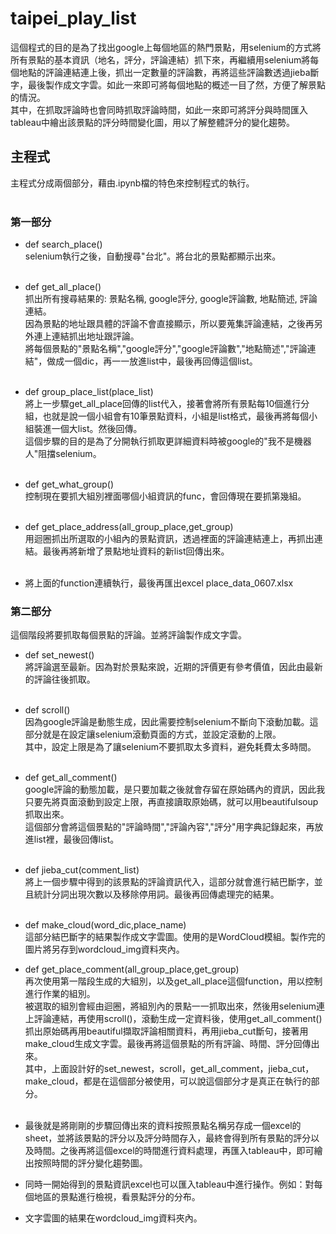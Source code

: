 # taipei_play_list
這個程式的目的是為了找出google上每個地區的熱門景點，用selenium的方式將所有景點的基本資訊（地名，評分，評論連結）抓下來，再繼續用selenium將每個地點的評論連結連上後，抓出一定數量的評論數，再將這些評論數透過jieba斷字，最後製作成文字雲。如此一來即可將每個地點的概述一目了然，方便了解景點的情況。<br>
其中，在抓取評論時也會同時抓取評論時間，如此一來即可將評分與時間匯入tableau中繪出該景點的評分時間變化圖，用以了解整體評分的變化趨勢。<br>

## 主程式
主程式分成兩個部分，藉由.ipynb檔的特色來控制程式的執行。<br><br>

### 第一部分
* def search_place()<br>
selenium執行之後，自動搜尋"台北"。將台北的景點都顯示出來。<br><br>

* def get_all_place()<br>
抓出所有搜尋結果的: 景點名稱, google評分, google評論數, 地點簡述, 評論連結。<br>
因為景點的地址跟具體的評論不會直接顯示，所以要蒐集評論連結，之後再另外連上連結抓出地址跟評論。<br>
將每個景點的"景點名稱","google評分","google評論數","地點簡述","評論連結"，做成一個dic，再一一放進list中，最後再回傳這個list。<br><br>

* def group_place_list(place_list)<br>
將上一步驟get_all_place回傳的list代入，接著會將所有景點每10個進行分組，也就是說一個小組會有10筆景點資料，小組是list格式，最後再將每個小組裝進一個大list。然後回傳。<br>
這個步驟的目的是為了分開執行抓取更詳細資料時被google的"我不是機器人"阻擋selenium。<br><br>

* def get_what_group()<br>
控制現在要抓大組別裡面哪個小組資訊的func，會回傳現在要抓第幾組。<br><br>

* def get_place_address(all_group_place,get_group)<br>
用迴圈抓出所選取的小組內的景點資訊，透過裡面的評論連結連上，再抓出連結。最後再將新增了景點地址資料的新list回傳出來。<br><br>

* 將上面的function連續執行，最後再匯出excel place_data_0607.xlsx<br>

### 第二部分
這個階段將要抓取每個景點的評論。並將評論製作成文字雲。<br>

* def set_newest()<br>
將評論選至最新。因為對於景點來說，近期的評價更有參考價值，因此由最新的評論往後抓取。<br><br>

* def scroll()<br>
因為google評論是動態生成，因此需要控制selenium不斷向下滾動加載。這部分就是在設定讓selenium滾動頁面的方式，並設定滾動的上限。<br>
其中，設定上限是為了讓selenium不要抓取太多資料，避免耗費太多時間。<br><br>

* def get_all_comment()<br>
google評論的動態加載，是只要加載之後就會存留在原始碼內的資訊，因此我只要先將頁面滾動到設定上限，再直接讀取原始碼，就可以用beautifulsoup抓取出來。<br>
這個部分會將這個景點的"評論時間","評論內容","評分"用字典記錄起來，再放進list裡，最後回傳list。<br><br>

* def jieba_cut(comment_list)<br>
將上一個步驟中得到的該景點的評論資訊代入，這部分就會進行結巴斷字，並且統計分詞出現次數以及移除停用詞。最後再回傳處理完的結果。<br><br>

* def make_cloud(word_dic,place_name)<br>
這部分結巴斷字的結果製作成文字雲圖。使用的是WordCloud模組。製作完的圖片將另存到wordcloud_img資料夾內。<br>

* def get_place_comment(all_group_place,get_group)<br>
再次使用第一階段生成的大組別，以及get_all_place這個function，用以控制進行作業的組別。<br>
被選取的組別會經由迴圈，將組別內的景點一一抓取出來，然後用selenium連上評論連結，再使用scroll()，滾動生成一定資料後，使用get_all_comment()抓出原始碼再用beautiful擷取評論相關資料，再用jieba_cut斷句，接著用make_cloud生成文字雲。最後再將這個景點的所有評論、時間、評分回傳出來。<br>
其中，上面設計好的set_newest，scroll，get_all_comment，jieba_cut，make_cloud，都是在這個部分被使用，可以說這個部分才是真正在執行的部分。<br><br>

* 最後就是將剛剛的步驟回傳出來的資料按照景點名稱另存成一個excel的sheet，並將該景點的評分以及評分時間存入，最終會得到所有景點的評分以及時間。之後再將這個excel的時間進行資料處理，再匯入tableau中，即可繪出按照時間的評分變化趨勢圖。<br>

* 同時一開始得到的景點資訊excel也可以匯入tableau中進行操作。例如：對每個地區的景點進行檢視，看景點評分的分布。<br>

* 文字雲圖的結果在wordcloud_img資料夾內。
